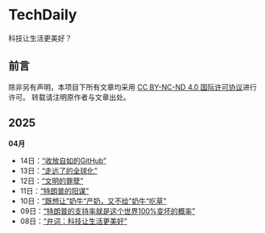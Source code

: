 # TechDaily
科技让生活更美好？

## 前言
除非另有声明，本项目下所有文章均采用 [CC BY-NC-ND 4.0 国际许可协议](https://creativecommons.org/licenses/by-nc-nd/4.0/deed.en)进行许可。
转载请注明原作者与文章出处。

## 2025

**04月**

- 14日：[“收放自如的GitHub”](source/_posts/7.md)
- 13日：[“走远了的全球化”](source/_posts/6.md)
- 12日：[“文明的罪孽”](source/_posts/5.md)
- 11日：[“特朗普的阳谋”](source/_posts/4.md)
- 10日：[“既想让”奶牛“产奶，又不给”奶牛“吃草”](source/_posts/3.md)
- 09日：[“特朗普的支持率就是这个世界100%变坏的概率”](source/_posts/2.md)
- 08日：[“弁词：科技让生活更美好”](source/_posts/1.md)
